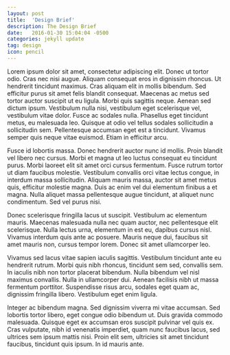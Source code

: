 ```yaml
---
layout: post
title:  'Design Brief'
description: The Design Brief
date:   2016-01-30 15:04:04 -0500
categories: jekyll update
tag: design
icon: pencil
---
```

Lorem ipsum dolor sit amet, consectetur adipiscing elit. Donec ut tortor odio. Cras nec nisi augue. Aliquam consequat eros in dignissim rhoncus. Ut hendrerit tincidunt maximus. Cras aliquam elit in mollis bibendum. Sed efficitur purus sit amet felis blandit consequat. Maecenas ac metus sed tortor auctor suscipit ut eu ligula. Morbi quis sagittis neque. Aenean sed dictum ipsum. Vestibulum nulla nisi, vestibulum eget scelerisque vel, vestibulum vitae dolor. Fusce ac sodales nulla. Phasellus eget tincidunt metus, eu malesuada leo. Quisque at odio vel tellus sodales sollicitudin a sollicitudin sem. Pellentesque accumsan eget est a tincidunt. Vivamus semper quis neque vitae euismod. Etiam in efficitur arcu.

Fusce id lobortis massa. Donec hendrerit auctor nunc id mollis. Proin blandit vel libero nec cursus. Morbi et magna ut leo luctus consequat eu tincidunt purus. Morbi laoreet elit sit amet orci cursus fermentum. Fusce rutrum tortor ut diam faucibus molestie. Vestibulum convallis orci vitae lectus congue, in interdum massa sollicitudin. Aliquam mauris massa, auctor sit amet metus quis, efficitur molestie magna. Duis ac enim vel dui elementum finibus a et magna. Nulla aliquet massa pellentesque augue tincidunt, at aliquet nunc condimentum. Sed vel purus nisi.

Donec scelerisque fringilla lacus ut suscipit. Vestibulum ac elementum mauris. Maecenas malesuada nulla nec quam auctor, nec pellentesque elit scelerisque. Nulla lectus urna, elementum in est eu, dapibus cursus nisl. Vivamus interdum quis ante ac posuere. Mauris neque dui, faucibus sit amet mauris non, cursus tempor lorem. Donec sit amet ullamcorper leo.

Vivamus sed lacus vitae sapien iaculis sagittis. Vestibulum tincidunt ante eu hendrerit rutrum. Morbi quis nibh rhoncus, tincidunt sem sed, convallis sem. In iaculis nibh non tortor placerat bibendum. Nulla bibendum vel nisl maximus convallis. Nulla in ullamcorper dui. Aenean facilisis nibh ut massa fermentum porttitor. Suspendisse risus arcu, sodales eget quam ac, dignissim fringilla libero. Vestibulum eget enim ligula.

Integer ac bibendum magna. Sed dignissim viverra mi vitae accumsan. Sed lobortis tortor libero, eget congue odio bibendum ut. Duis gravida commodo malesuada. Quisque eget ex accumsan eros suscipit pulvinar vel quis ex. Cras vulputate, nibh id venenatis imperdiet, quam nunc faucibus lacus, sed ultrices sem ipsum mattis nisi. Proin elit sem, ultricies sit amet tincidunt faucibus, tincidunt quis ipsum. In id mauris ante.